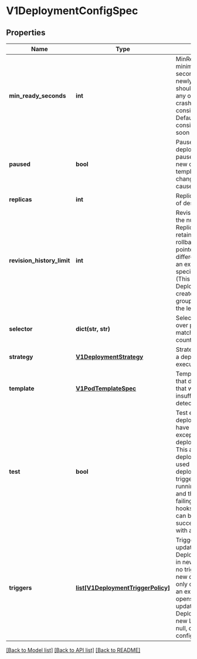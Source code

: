 # V1DeploymentConfigSpec

## Properties
Name | Type | Description | Notes
------------ | ------------- | ------------- | -------------
**min_ready_seconds** | **int** | MinReadySeconds is the minimum number of seconds for which a newly created pod should be ready without any of its container crashing, for it to be considered available. Defaults to 0 (pod will be considered available as soon as it is ready) | [optional] 
**paused** | **bool** | Paused indicates that the deployment config is paused resulting in no new deployments on template changes or changes in the template caused by other triggers. | [optional] 
**replicas** | **int** | Replicas is the number of desired replicas. | 
**revision_history_limit** | **int** | RevisionHistoryLimit is the number of old ReplicationControllers to retain to allow for rollbacks. This field is a pointer to allow for differentiation between an explicit zero and not specified. Defaults to 10. (This only applies to DeploymentConfigs created via the new group API resource, not the legacy resource.) | [optional] 
**selector** | **dict(str, str)** | Selector is a label query over pods that should match the Replicas count. | [optional] 
**strategy** | [**V1DeploymentStrategy**](V1DeploymentStrategy.md) | Strategy describes how a deployment is executed. | 
**template** | [**V1PodTemplateSpec**](V1PodTemplateSpec.md) | Template is the object that describes the pod that will be created if insufficient replicas are detected. | [optional] 
**test** | **bool** | Test ensures that this deployment config will have zero replicas except while a deployment is running. This allows the deployment config to be used as a continuous deployment test - triggering on images, running the deployment, and then succeeding or failing. Post strategy hooks and After actions can be used to integrate successful deployment with an action. | 
**triggers** | [**list[V1DeploymentTriggerPolicy]**](V1DeploymentTriggerPolicy.md) | Triggers determine how updates to a DeploymentConfig result in new deployments. If no triggers are defined, a new deployment can only occur as a result of an explicit openshift.openshift.client update to the DeploymentConfig with a new LatestVersion. If null, defaults to having a config change trigger. | 

[[Back to Model list]](../README.md#documentation-for-models) [[Back to API list]](../README.md#documentation-for-api-endpoints) [[Back to README]](../README.md)



